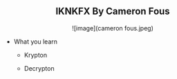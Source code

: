 <div align="center">

## IKNKFX By Cameron Fous

![image](cameron fous.jpeg)

</div>

* What you learn

    - Krypton

    - Decrypton
